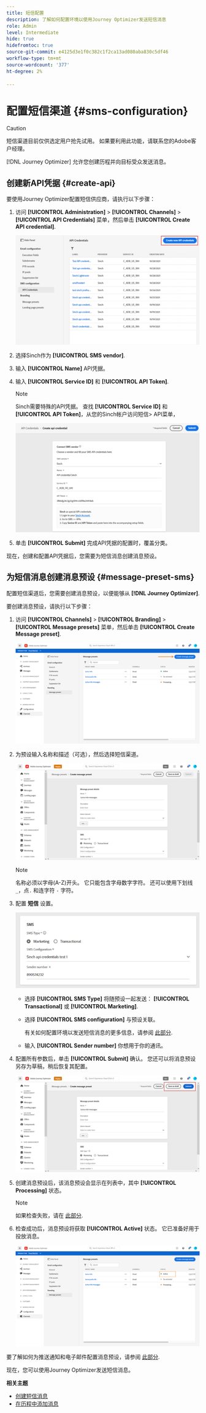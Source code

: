 ```yaml
---
title: 短信配置
description: 了解如何配置环境以使用Journey Optimizer发送短信消息
role: Admin
level: Intermediate
hide: true
hidefromtoc: true
source-git-commit: e4125d3e1f0c382c1f2ca13ad080aba830c5df46
workflow-type: tm+mt
source-wordcount: '377'
ht-degree: 2%

---
```


# 配置短信渠道 {#sms-configuration}

>[!CAUTION]
>
> 短信渠道目前仅供选定用户抢先试用。 如果要利用此功能，请联系您的Adobe客户经理。

[!DNL Journey Optimizer] 允许您创建历程并向目标受众发送消息。

## 创建新API凭据 {#create-api}

要使用Journey Optimizer配置短信供应商，请执行以下步骤：

1. 访问 **[!UICONTROL Administration]** > **[!UICONTROL Channels]** > **[!UICONTROL API Credentials]** 菜单，然后单击 **[!UICONTROL Create API credential]**.

   ![](../assets/sms_4.png)

1. 选择Sinch作为 **[!UICONTROL SMS vendor]**.

1. 输入 **[!UICONTROL Name]** API凭据。

1. 输入 **[!UICONTROL Service ID]** 和 **[!UICONTROL API Token]**.

   >[!NOTE]
   >
   > Sinch需要特殊的API凭据。 查找 **[!UICONTROL Service ID]** 和 **[!UICONTROL API Token]**，从您的Sinch帐户访问短信> API菜单，

   ![](../assets/sms_5.png)

1. 单击 **[!UICONTROL Submit]** 完成API凭据的配置时，覆盖分类。

现在，创建和配置API凭据后，您需要为短信消息创建消息预设。

## 为短信消息创建消息预设 {#message-preset-sms}

配置短信渠道后，您需要创建消息预设，以便能够从 **[!DNL Journey Optimizer]**.

要创建消息预设，请执行以下步骤：

1. 访问 **[!UICONTROL Channels]** > **[!UICONTROL Branding]** > **[!UICONTROL Message presets]** 菜单，然后单击 **[!UICONTROL Create Message preset]**.

   ![](../assets/preset-create.png)

1. 为预设输入名称和描述（可选），然后选择短信渠道。

   ![](../assets/sms_preset.png)

   >[!NOTE]
   >
   > 名称必须以字母(A-Z)开头。 它只能包含字母数字字符。 还可以使用下划线 `_`，点`.` 和连字符 `-` 字符。

1. 配置 **短信** 设置。

   ![](../assets/preset-sms.png)

   * 选择 **[!UICONTROL SMS Type]** 将随预设一起发送： **[!UICONTROL Transactional]** 或 **[!UICONTROL Marketing]**.

   * 选择 **[!UICONTROL SMS configuration]** 与预设关联。

      有关如何配置环境以发送短信消息的更多信息，请参阅 [此部分](sms-configuration.md).

   * 输入 **[!UICONTROL Sender number]** 你&#x200B;想用于你的通讯。

1. 配置所有参数后，单击 **[!UICONTROL Submit]** 确认。 您还可以将消息预设另存为草稿，稍后恢复其配置。

   ![](../assets/sms_preset_2.png)

1. 创建消息预设后，该消息预设会显示在列表中，其中 **[!UICONTROL Processing]** 状态。

   >[!NOTE]
   >
   >如果检查失败，请在 [此部分](#monitor-message-presets).

1. 检查成功后，消息预设将获取 **[!UICONTROL Active]** 状态。 它已准备好用于投放消息。

   ![](../assets/preset-active.png)

要了解如何为推送通知和电子邮件配置消息预设，请参阅 [此部分](message-presets.md).

现在，您可以使用Journey Optimizer发送短信消息。

**相关主题**

* [创建短信消息](../create-sms.md)
* [在历程中添加消息](../building-journeys/journeys-message.md)
